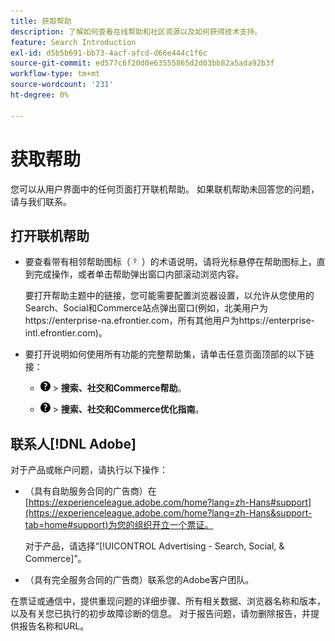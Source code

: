 ```yaml
---
title: 获取帮助
description: 了解如何查看在线帮助和社区资源以及如何获得技术支持。
feature: Search Introduction
exl-id: d5b5b691-bb73-4acf-afcd-d66e444c1f6c
source-git-commit: ed577c6f20d0e63555865d2d03bb82a5ada92b3f
workflow-type: tm+mt
source-wordcount: '231'
ht-degree: 0%

---
```


# 获取帮助

您可以从用户界面中的任何页面打开联机帮助。 如果联机帮助未回答您的问题，请与我们联系。

## 打开联机帮助

* 要查看带有相邻帮助图标（![帮助图标](/help/search-social-commerce/assets/help-field.png "帮助图标") ）的术语说明，请将光标悬停在帮助图标上，直到完成操作，或者单击帮助弹出窗口内部滚动浏览内容。

  要打开帮助主题中的链接，您可能需要配置浏览器设置，以允许从您使用的Search、Social和Commerce站点弹出窗口(例如，北美用户为https://enterprise-na.efrontier.com，所有其他用户为https://enterprise-intl.efrontier.com)。

* 要打开说明如何使用所有功能的完整帮助集，请单击任意页面顶部的以下链接：

   * ![帮助](/help/search-social-commerce/assets/help-main-menu.png "帮助") > **搜索、社交和Commerce帮助**。

   * ![帮助](/help/search-social-commerce/assets/help-main-menu.png "帮助") > **搜索、社交和Commerce优化指南**。

<!--
## Ask the Adobe Advertising community

Look for answers to your questions in the [Adobe Advertising community forums](https://experienceleaguecommunities.adobe.com/t5/adobe-advertising/ct-p/adobe-advertising-cloud-community).
-->

## 联系人[!DNL Adobe]

对于产品或帐户问题，请执行以下操作：

* （具有自助服务合同的广告商）在[https://experienceleague.adobe.com/home?lang=zh-Hans#support](https://experienceleague.adobe.com/home?lang=zh-Hans&support-tab=home#support)为您的组织开立一个票证。

  对于产品，请选择“[!UICONTROL Advertising - Search, Social, & Commerce]”。

* （具有完全服务合同的广告商）联系您的Adobe客户团队。

在票证或通信中，提供重现问题的详细步骤、所有相关数据、浏览器名称和版本，以及有关您已执行的初步故障诊断的信息。 对于报告问题，请勿删除报告，并提供报告名称和URL。
